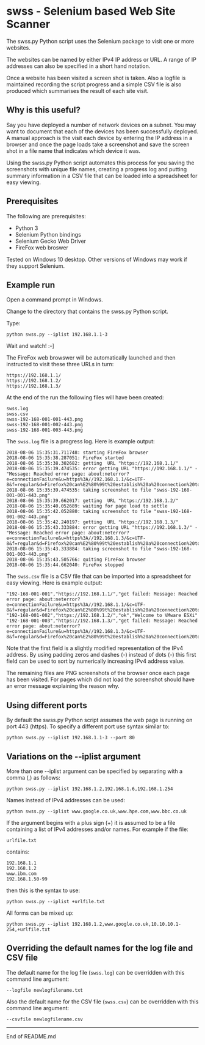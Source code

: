 # swss - Selenium based Web Site Scanner

The swss.py Python script uses the Selenium package to visit one or more websites.

The websites can be named by either IPv4 IP address or URL.  A range of IP addresses can also be specified
in a short hand notation.

Once a website has been visited a screen shot is taken.  Also a logfile is maintained recording the
script progress and a simple CSV file is also produced which summarises the result of each site visit.

## Why is this useful?

Say you have deployed a number of network devices on a subnet.  You may want to document that each of
the devices has been successfully deployed.  A manual approach is the visit each device by entering the IP
address in a browser and once the page loads take a screenshot and save the screen shot in a file name
that indicates which device it was.

Using the swss.py Python script automates this process for you saving the screenshots with unique file names, creating
a progress log and putting summary information in a CSV file that can be loaded into a spreadsheet for easy viewing.

## Prerequisites

The following are prerequisites:

+ Python 3
+ Selenium Python bindings
+ Selenium Gecko Web Driver
+ FireFox web broswer

Tested on Windows 10 desktop.  Other versions of Windows may work if they support Selenium.

## Example run

Open a command prompt in Windows.

Change to the directory that contains the swss.py Python script.

Type:

```
python swss.py --iplist 192.168.1.1-3
```

Wait and watch! :-]

The FireFox web browswer will be automatically launched and then instructed to visit these three URLs in turn:

```
https://192.168.1.1/
https://192.168.1.2/
https://192.168.1.3/
```

At the end of the run the following files will have been created:

```
swss.log
swss.csv
swss-192-168-001-001-443.png
swss-192-168-001-002-443.png
swss-192-168-001-003-443.png
```

The `swss.log` file is a progress log.  Here is example output:

```
2018-08-06 15:35:31.711748: starting FireFox browser
2018-08-06 15:35:38.287051: FireFox started
2018-08-06 15:35:38.302682: getting  URL "https://192.168.1.1/"
2018-08-06 15:35:39.474535: error getting URL "https://192.168.1.1/" - "Message: Reached error page: about:neterror?e=connectionFailure&u=https%3A//192.168.1.1/&c=UTF-8&f=regular&d=Firefox%20can%E2%80%99t%20establish%20a%20connection%20to%20the%20server%20at%20192.168.1.1."
2018-08-06 15:35:39.474535: taking screenshot to file "swss-192-168-001-001-443.png"
2018-08-06 15:35:39.662017: getting  URL "https://192.168.1.2/"
2018-08-06 15:35:40.052689: waiting for page load to settle
2018-08-06 15:35:42.052880: taking screenshot to file "swss-192-168-001-002-443.png"
2018-08-06 15:35:42.240197: getting  URL "https://192.168.1.3/"
2018-08-06 15:35:43.333884: error getting URL "https://192.168.1.3/" - "Message: Reached error page: about:neterror?e=connectionFailure&u=https%3A//192.168.1.3/&c=UTF-8&f=regular&d=Firefox%20can%E2%80%99t%20establish%20a%20connection%20to%20the%20server%20at%20192.168.1.3."
2018-08-06 15:35:43.333884: taking screenshot to file "swss-192-168-001-003-443.png"
2018-08-06 15:35:43.505766: quiting FireFox browser
2018-08-06 15:35:44.662040: FireFox stopped
```

The `swss.csv` file is a CSV file that can be imported into a spreadsheet for easy viewing.  Here is example output:

```
"192-168-001-001","https://192.168.1.1/","get failed: Message: Reached error page: about:neterror?e=connectionFailure&u=https%3A//192.168.1.1/&c=UTF-8&f=regular&d=Firefox%20can%E2%80%99t%20establish%20a%20connection%20to%20the%20server%20at%20192.168.1.1.","n/a"
"192-168-001-002","https://192.168.1.2/","ok","Welcome to VMware ESXi"
"192-168-001-003","https://192.168.1.3/","get failed: Message: Reached error page: about:neterror?e=connectionFailure&u=https%3A//192.168.1.3/&c=UTF-8&f=regular&d=Firefox%20can%E2%80%99t%20establish%20a%20connection%20to%20the%20server%20at%20192.168.1.3.","n/a"
```

Note that the first field is a slightly modified representation of the IPv4 address.  By using padding zeros and dashes (-)
instead of dots (-) this first field can be used to sort by numerically increasing IPv4 address value.

The remaining files are PNG screenshots of the browser once each page has been visited.  For pages which did not
load the screenshot should have an error message explaining the reason why.

## Using different ports

By default the swss.py Python script assumes the web page is running on port 443 (https).  To specify a different port
use syntax similar to:

```
python swss.py --iplist 192.168.1.1-3 --port 80
```

## Variations on the --iplist argument

More than one --iplist argument can be specified by separating with a comma (,) as follows:

```
python swss.py --iplist 192.168.1.2,192.168.1.6,192.168.1.254
```

Names instead of IPv4 addresses can be used:

```
python swss.py --iplist www.google.co.uk,www.hpe.com,www.bbc.co.uk
```

If the argument begins with a plus sign (+) it is assumed to be a file containing
a list of IPv4 addresses and/or names.  For example if the file:

```
urlfile.txt
```

contains:

```
192.168.1.1
192.168.1.2
www.ibm.com
192.168.1.50-99
```

then this is the syntax to use:

```
python swss.py --iplist +urlfile.txt
```

All forms can be mixed up:

```
python swss.py --iplist 192.168.1.2,www.google.co.uk,10.10.10.1-254,+urlfile.txt
```

## Overriding the default names for the log file and CSV file

The default name for the log file (`swss.log`) can be overridden with this command line argument:

```
--logfile newlogfilename.txt
```

Also the default name for the CSV file (`swss.csv`) can be overridden with this command line argument:

```
--csvfile newlogfilename.csv
```



--------------------------------
End of README.md
